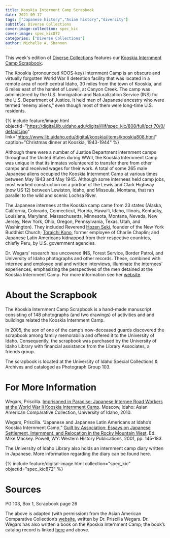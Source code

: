 ```yaml
---
title: Kooskia Interment Camp Scrapbook
date: 2021-09-17
tags: ["Japanese history","Asian history","diversity"]
subtitle: Diverse Collections
cover-image-collection: spec_kic
cover-image: spec_kic872
categories: ["Diverse Collections"]
author: Michelle A. Shannon
---
```


This week's edition of [Diverse Collections](https://harvester.lib.uidaho.edu/series/diversecollections.html) features our [Kooskia Internment Camp Scrapbook](https://www.lib.uidaho.edu/digital/Kooskia/). 

The Kooskia (pronounced KOOS-key) Internment Camp is an obscure and virtually forgotten World War II detention facility that was located in a remote area of north central Idaho, 30 miles from the town of Kooskia, and 6 miles east of the hamlet of Lowell, at Canyon Creek. The camp was administered by the U.S. Immigration and Naturalization Service (INS) for the U.S. Department of Justice. It held men of Japanese ancestry who were termed “enemy aliens,” even though most of them were long-time U.S. residents.

{% include feature/image.html objectid="https://digital.lib.uidaho.edu/digital/iiif/spec_kic/808/full/pct:70/0/default.jpg" link="https://www.lib.uidaho.edu/digital/kooskia/items/kooskia808.html" caption="Christmas dinner at Kooskia, 1943-1944" %}

Although there were a number of Justice Department internment camps throughout the United States during WWII, the Kooskia Internment Camp was unique in that its inmates volunteered to transfer there from other camps and received wages for their work. A total of some 265 male Japanese aliens occupied the Kooskia Internment Camp at various times between May 1943 and May 1945. Although some internees held camp jobs, most worked construction on a portion of the Lewis and Clark Highway (now US 12) between Lewiston, Idaho, and Missoula, Montana, that ran parallel to the wild and scenic Lochsa River.

The Japanese internees at the Kooskia camp came from 23 states (Alaska, California, Colorado, Connecticut, Florida, Hawai’i, Idaho, Illinois, Kentucky, Louisiana, Maryland, Massachusetts, Minnesota, Montana, Nevada, New Jersey, New York, Ohio, Oregon, Pennsylvania, Texas, Utah, and Washington). They included Reverend [Hozen Seki](http://www.nytimes.com/1991/07/25/obituaries/rev-hozen-seki-is-dead-at-87-leader-of-buddhists-in-new-york.html), founder of the New York Buddhist Church; [Toraichi Kono](http://www.konofilm.com/), former employee of Charlie Chaplin; and Japanese Latin Americans kidnapped from their respective countries, chiefly Peru, by U.S. government agencies.

Dr. Wegars’ research has uncovered INS, Forest Service, Border Patrol, and University of Idaho photographs and other records. These, combined with internee and employee oral and written interviews, illuminate the internees’ experiences, emphasizing the perspectives of the men detained at the Kooskia Internment Camp. For more information see her [website](http://www.uiweb.uidaho.edu/LS/AACC/KOOSKIA.HTM%22).

# About the Scrapbook

The Kooskia Internment Camp Scrapbook is a hand-made manuscript consisting of 148 photographs (and two drawings) of activities and and buildings related the Kooskia Internment Camp.

In 2005, the son of one of the camp’s now-deceased guards discovered the scrapbook among family memorabilia and offered it to the University of Idaho. Consequently, the scrapbook was purchased by the University of Idaho Library with financial assistance from the Library Associates, a friends group.

The scrapbook is located at the University of Idaho Special Collections & Archives and cataloged as Photograph Group 103.

# For More Information

Wegars, Priscilla. [Imprisoned in Paradise: Japanese Internee Road Workers at the World War Ii Kooskia Internment Camp](http://uidaho.worldcat.org/oclc/639164294). Moscow, Idaho: Asian American Comparative Collection, University of Idaho, 2010.

Wegars, Priscilla. “Japanese and Japanese Latin Americans at Idaho’s Kooskia Internment Camp,” [Guilt by Association: Essays on Japanese Settlement, Internment, and Relocation in the Rocky Mountain West](http://uidaho.worldcat.org/oclc/47143890), Ed. Mike Mackey. Powell, WY: Western History Publications, 2001, pp. 145-183.

The University of Idaho Library also holds an internment camp diary written in Japanese. More information regarding the diary can be found here.

{% include feature/digital-image.html collection="spec_kic" objectid="spec_kic872" %}

# Sources

PG 103, Box 1, Scrapbook page 26

The above is adapted (with permission) from the Asian American Comparative Collection’s [website](http://www.uiweb.uidaho.edu/LS/AACC/KOOSKIA.HTM), written by Dr. Priscilla Wegars. Dr. Wegars has also written a book on the Kooskia Internment Camp; the book’s catalog record is linked [here](http://uidaho.worldcat.org/oclc/639164294) and above.